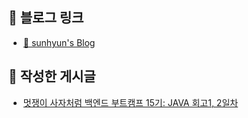 ## 📌 블로그 링크
- [🔗 sunhyun's Blog](https://blog.naver.com/kko2647/223775094269)

## 📝 작성한 게시글
- [멋쟁이 사자처럼 백엔드 부트캠프 15기: JAVA 회고1, 2일차](https://blog.naver.com/kko2647/223775094269)
